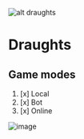 ![alt draughts](https://encrypted-tbn0.gstatic.com/images?q=tbn:ANd9GcQURULun4O52dGSop6oEOMC22d2FnaOjkAhrg&usqp=CAU "draughts")


# Draughts
## Game modes
1. [x] Local
2. [x] Bot
3. [x] Online

![image](https://user-images.githubusercontent.com/45520106/229443719-d55f03c8-f55e-4eef-9f63-b90e5d7666fa.png)
